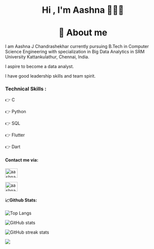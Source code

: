 

<h1 align="center">Hi , I'm Aashna 👋👩‍💻</h1>
<p align="left">
</p>
 
<h1 align="center"> 💭 About me</h1>
<p align="left">
</p>

I am Aashna J Chandrashekhar currently pursuing B.Tech in Computer Science Engineering with specialization in Big Data Analytics in SRM University Kattankulathur, Chennai, India.

I aspire to become a data analyst.

I have good leadership skills and team spirit.
      
      
<h3 align = "left"> Technical Skills : </h3>
<p align="left">
</p>

👉 C

👉 Python

👉 SQL

👉 Flutter 

👉 Dart

<h4 align = "left"> Contact me via: </h4>
<p align="left">
</p>

<p align="left">
<a href="https://instagram.com/aashnaaax" target="blank"><img align="center" src="https://raw.githubusercontent.com/rahuldkjain/github-profile-readme-generator/master/src/images/icons/Social/instagram.svg" alt="aashnaaax" height="30" width="40" /></a>
</p> <p align="left">
<a href="https://linkedin.com/in/aashna-j-chandrashekhar-83417522a" target="blank"><img align="center" src="https://raw.githubusercontent.com/rahuldkjain/github-profile-readme-generator/master/src/images/icons/Social/linked-in-alt.svg" alt="aashna-j-chandrashekhar-83417522a" height="30" width="40" /></a>
</p>

<h4 align = "left"> 📈Github Stats: </h4>
<p align="left">
</p>


![Top Langs](https://github-readme-stats.vercel.app/api/top-langs/?username=aashnajc1&layout=compact&theme=tokyonight)

![GitHub stats](https://github-readme-stats.vercel.app/api?username=aashnajc1&show_icons=true&theme=tokyonight)  

![GitHub streak stats](https://github-readme-streak-stats.herokuapp.com/?user=aashnajc1&theme=tokyonight)

![](https://komarev.com/ghpvc/?username=aashnajc&color=blueviolet)

  

